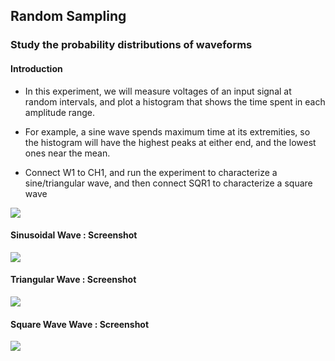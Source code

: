 Random Sampling
---

### Study the probability distributions of waveforms

#### Introduction

* In this experiment, we will measure voltages of an input signal at random intervals, and plot a histogram that shows the time spent in each amplitude range.

* For example, a sine wave spends maximum time at its extremities, so the histogram will have the highest peaks at either end, and the lowest ones near the mean.

* Connect W1 to CH1, and run the experiment to characterize a sine/triangular wave, and then connect SQR1 to characterize a square wave

![](https://github.com/fossasia/pslab-experiments/blob/master/images/schematics/PlotAC.svg)

#### Sinusoidal Wave : Screenshot

![](https://github.com/fossasia/pslab-experiments/blob/master/images/screenshots/random_sine.png)

#### Triangular Wave : Screenshot

![](https://github.com/fossasia/pslab-experiments/blob/master/images/screenshots/random_triangle.png)

#### Square Wave Wave : Screenshot
![](https://github.com/fossasia/pslab-experiments/blob/master/images/screenshots/random_square.png)
